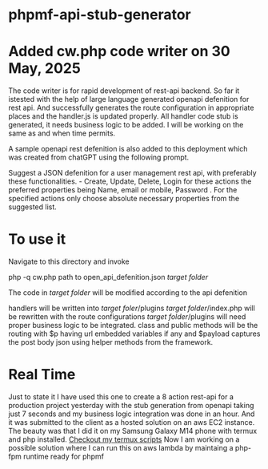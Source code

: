 # phpmf-api-stub-generator
# Added cw.php code writer on 30 May, 2025

The code writer is for rapid development of  rest-api backend.
So far it istested with the help of large language generated openapi defenition for rest api. And successfully generates the route configuration in appropriate places and the handler.js is updated properly. All handler code stub is generated, it needs business logic to be added. I will be working on the same as and when time permits.

A sample openapi rest defenition is also added to this deployment which was created from chatGPT using the following prompt.

Suggest a JSON defenition for a user management rest api, with preferably these functionalities. - Create, Update, Delete, Login for these actions the preferred properties being Name, email or mobile, Password . For the specified actions only choose absolute necessary properties from the suggested list.

# To use it

Navigate to this directory and invoke

php -q cw.php path to open_api_defenition.json  *target folder*

The code in *target folder* will be modified according to the api defenition

handlers will be written into *target foler*/plugins
*target folder*/index.php will be rewritten with the route configurations
*target folder*/plugins will need proper business logic to be integrated. 
class and public methods will be the routing with $p having url embedded variables if any and $payload captures the post body json using helper 
methods from the framework.


# Real Time 
Just to state it I have used this one to create a 8 action rest-api for a 
production project yesterday with the stub generation from openapi taking 
just 7 seconds and my business logic integration was done in an hour. And it
was submitted to the client as a hosted solution on an aws EC2 instance. 
The beauty was that I did it on my Samsung Galaxy M14 phone with termux
and php installed. [Checkout my termux scripts](../code-collection/termux) 
Now I am working on a possible solution where I can run this on aws lambda 
by maintaing a php-fpm runtime ready for phpmf
